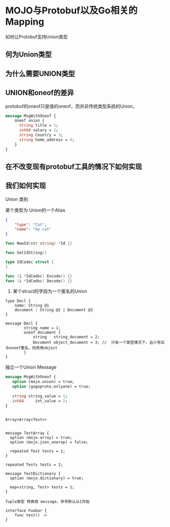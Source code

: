 # MOJO与Protobuf以及Go相关的Mapping



如何让Protobuf支持Union类型

## 何为Union类型

## 为什么需要UNION类型

## UNION和oneof的差异

protobuf的oneof只是值的oneof，而并非传统类型系统的Union，

```protobuf
message MsgWithOneof {
    oneof union {
      string title = 1;
      int64 salary = 2;
      string Country = 3;
      string home_address = 4;
    }
}
```

## 在不改变现有protobuf工具的情况下如何实现

## 我们如何实现



Union 类别



某个类型为 Union的一个Alias

```json
{
	"type": "Cat",
	"name": "my cat"
}
```



```go
func NewId(str string) *Id {}

func SetIdString()
```

```go
type IdCodec struct {
}

func (i *IdCodec) Encode() {}
func (i *IdCodec) Decode() {}
```



1. 某个struct的字段为一个匿名的Union

```
type Decl {
	name: String @1
	document : String @2 | Document @3
}
```



```
message Decl {
		string name = 1;
		oneof document {
			string   string_document = 2;
			Document object_document = 3; //  只有一个类型情况下，且小写后与oneof重名，则改用object
		}
}
```



独立一个Union Message

```protobuf
message MsgWithOneof {
   option (mojo.union) = true;
   option (gogoproto.onlyone) = true;
   
   string string_value = 1;
   int64 	 int_value = 2;
}
```

```

Array<Array<Test>>


message TestArray {
  option (mojo.array) = true;
  option (mojo.json_unwrap) = false;
  
  repeated Test tests = 1;
}

repeated Tests tests = 2;

message TestDictionary {
  option (mojo.dictionary) = true;

  map<string, Test> tests = 1;
}

Tuple类型 转换成 message，序号默认从1开始
```

```
interface Foobar {
	func test() -> 
}
```


